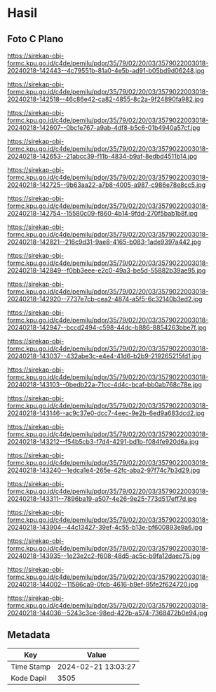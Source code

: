 # Hasil

## Foto C Plano

https://sirekap-obj-formc.kpu.go.id/c4de/pemilu/pdpr/35/79/02/20/03/3579022003018-20240218-142443--4c79551b-81a0-4e5b-ad91-b05bd9d06248.jpg

https://sirekap-obj-formc.kpu.go.id/c4de/pemilu/pdpr/35/79/02/20/03/3579022003018-20240218-142518--46c86e42-ca82-4855-8c2a-9f24890fa982.jpg

https://sirekap-obj-formc.kpu.go.id/c4de/pemilu/pdpr/35/79/02/20/03/3579022003018-20240218-142607--0bcfe767-a9ab-4df8-b5c6-01b4940a57cf.jpg

https://sirekap-obj-formc.kpu.go.id/c4de/pemilu/pdpr/35/79/02/20/03/3579022003018-20240218-142653--21abcc39-f11b-4834-b9af-8edbd4511b14.jpg

https://sirekap-obj-formc.kpu.go.id/c4de/pemilu/pdpr/35/79/02/20/03/3579022003018-20240218-142725--9b63aa22-a7b8-4005-a987-c986e78e8cc5.jpg

https://sirekap-obj-formc.kpu.go.id/c4de/pemilu/pdpr/35/79/02/20/03/3579022003018-20240218-142754--15580c09-f860-4b14-9fdd-270f5bab1b8f.jpg

https://sirekap-obj-formc.kpu.go.id/c4de/pemilu/pdpr/35/79/02/20/03/3579022003018-20240218-142821--216c9d31-9ae8-4165-b083-1ade9397a442.jpg

https://sirekap-obj-formc.kpu.go.id/c4de/pemilu/pdpr/35/79/02/20/03/3579022003018-20240218-142849--f0bb3eee-e2c0-49a3-be5d-55882b39ae95.jpg

https://sirekap-obj-formc.kpu.go.id/c4de/pemilu/pdpr/35/79/02/20/03/3579022003018-20240218-142920--7737e7cb-cea2-4874-a5f5-6c32140b3ed2.jpg

https://sirekap-obj-formc.kpu.go.id/c4de/pemilu/pdpr/35/79/02/20/03/3579022003018-20240218-142947--bccd2494-c598-44dc-b886-8854263bbe7f.jpg

https://sirekap-obj-formc.kpu.go.id/c4de/pemilu/pdpr/35/79/02/20/03/3579022003018-20240218-143037--432abe3c-e4e4-41d6-b2b9-219265215fd1.jpg

https://sirekap-obj-formc.kpu.go.id/c4de/pemilu/pdpr/35/79/02/20/03/3579022003018-20240218-143103--0bedb22a-71cc-4d4c-bcaf-bb0ab768c78e.jpg

https://sirekap-obj-formc.kpu.go.id/c4de/pemilu/pdpr/35/79/02/20/03/3579022003018-20240218-143146--ac9c37e0-dcc7-4eec-9e2b-6ed9a683dcd2.jpg

https://sirekap-obj-formc.kpu.go.id/c4de/pemilu/pdpr/35/79/02/20/03/3579022003018-20240218-143212--f54b5cb3-f7d4-4291-bd1b-f084fe920d6a.jpg

https://sirekap-obj-formc.kpu.go.id/c4de/pemilu/pdpr/35/79/02/20/03/3579022003018-20240218-143240--1edca1e4-265e-42fc-aba2-97f74c7b3d29.jpg

https://sirekap-obj-formc.kpu.go.id/c4de/pemilu/pdpr/35/79/02/20/03/3579022003018-20240218-143311--7896ba19-a507-4e26-9e25-773d517eff7d.jpg

https://sirekap-obj-formc.kpu.go.id/c4de/pemilu/pdpr/35/79/02/20/03/3579022003018-20240218-143904--44c13427-39ef-4c55-b13e-bf600893e9a6.jpg

https://sirekap-obj-formc.kpu.go.id/c4de/pemilu/pdpr/35/79/02/20/03/3579022003018-20240218-143935--1e23e2c2-f608-48d5-ac5c-b9fa12daec75.jpg

https://sirekap-obj-formc.kpu.go.id/c4de/pemilu/pdpr/35/79/02/20/03/3579022003018-20240218-144002--11586ca9-0fcb-4616-b9ef-95fe2f624720.jpg

https://sirekap-obj-formc.kpu.go.id/c4de/pemilu/pdpr/35/79/02/20/03/3579022003018-20240218-144036--5243c3ce-98ed-422b-a574-7368472b0e94.jpg


## Metadata

| Key        | Value               |
| ---------- | ------------------- |
| Time Stamp | 2024-02-21 13:03:27 |
| Kode Dapil | 3505                |




